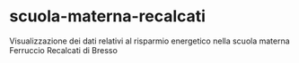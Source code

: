 # scuola-materna-recalcati
Visualizzazione dei dati relativi al risparmio energetico nella scuola materna Ferruccio Recalcati di Bresso
